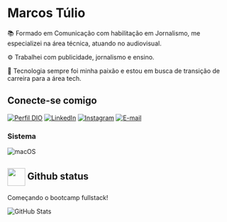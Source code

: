 
# Marcos Túlio 

<p>📚 Formado em Comunicação com habilitação em Jornalismo, me especializei na área técnica, atuando no audiovisual.</p>
<p>⚙️ Trabalhei com publicidade, jornalismo e ensino.</p>
<p>🔄 Tecnologia sempre foi minha paixão e estou em busca de transição de carreira para a área tech.</p>


## Conecte-se comigo

[![Perfil DIO](https://img.shields.io/badge/-Meu%20Perfil%20na%20DIO-30A3DC?style=for-the-badge)](https://web.dio.me/users/SEUUSERNAME/)
[![LinkedIn](https://img.shields.io/badge/LinkedIn-blue?style=for-the-badge&logo=linkedin&logoColor=0E76A8)](https://www.linkedin.com/in/marcostrp/)
[![Instagram](https://img.shields.io/badge/Instagram-f8f8f2?style=for-the-badge&logo=instagram)](https://www.instagram.com/marcostrp/)
[![E-mail](https://img.shields.io/badge/-Email-f8f8f2?style=for-the-badge&logo=microsoft-outlook&logoColor=E94D5F)](mailto:SEUEMAIL@outlook.com)

### Sistema

![macOS](https://img.shields.io/badge/mac%20os-000000?style=for-the-badge&logo=macos&logoColor=F0F0F0)

<h2>
    <a href="https://www.dio.me/">
     <img align="center" width="40px" src="https://hermes.digitalinnovation.one/assets/diome/logo-minimized.png"></a>
    <span> Github status</span>
</h2>
<p>Começando o bootcamp fullstack!</p>

![GitHub Stats](https://github-readme-stats.vercel.app/api?username=Marcostrp&theme=transparent&bg_color=282a36&border_color=ff79c6&show_icons=true&icon_color=50fa7b&title_color=00aeff&text_color=e03c8a)
